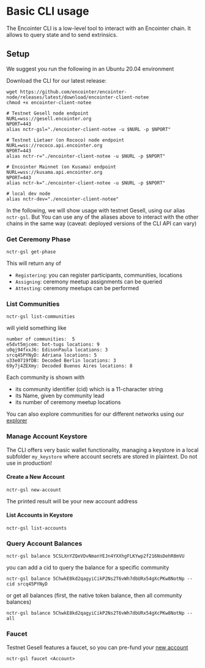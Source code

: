 # Basic CLI usage

The Encointer CLI is a low-level tool to interact with an Encointer chain. It allows to query state and to send extrinsics. 

## Setup

We suggest you run the following in an Ubuntu 20.04 environment

Download the CLI for our latest release:

```
wget https://github.com/encointer/encointer-node/releases/latest/download/encointer-client-notee
chmod +x encointer-client-notee

# Testnet Gesell node endpoint
NURL=wss://gesell.encointer.org
NPORT=443
alias nctr-gsl="./encointer-client-notee -u $NURL -p $NPORT"

# Testnet Lietaer (on Rococo) node endpoint
NURL=wss://rococo.api.encointer.org
NPORT=443
alias nctr-r="./encointer-client-notee -u $NURL -p $NPORT"

# Encointer Mainnet (on Kusama) endpoint
NURL=wss://kusama.api.encointer.org
NPORT=443
alias nctr-k="./encointer-client-notee -u $NURL -p $NPORT"

# local dev node
alias nctr-dev="./encointer-client-notee"
```

In the following, we will show usage with testnet Gesell, using our alias `nctr-gsl`. But You can use any of the aliases above to interact with the other chains in the same way (caveat: deployed versions of the CLI API can vary)

### Get Ceremony Phase

```
nctr-gsl get-phase
```

This will return any of 
* `Registering`: you can register participants, communities, locations 
* `Assigning`: ceremony meetup assignments can be queried
* `Attesting`: ceremony meetups can be performed

### List Communities

```
nctr-gsl list-communities
```
will yield something like 

```
number of communities:  5
e5dvt5mjcem: bot-tugs locations: 9
u0qj94fxxJ6: EdisonPaula locations: 3
srcq45PYNyD: Adriana locations: 5
u33e0719fDB: Decoded Berlin locations: 3
69y7j4ZEXmy: Decoded Buenos Aires locations: 8
```
Each community is shown with  
* its community identifier (cid) which is a 11-character string
* its Name, given by community lead
* its number of ceremony meetup locations

You can also explore communities for our different networks using our [explorer](./explorer)

### Manage Account Keystore

The CLI offers very basic wallet functionality, managing a keystore in a local subfolder `my_keystore` where account secrets are stored in plaintext. Do not use in production!

#### Create a New Account

```
nctr-gsl new-account
```
The printed result will be your new account address 

#### List Accounts in Keystore

```
nctr-gsl list-accounts
```

### Query Account Balances

```
nctr-gsl balance 5CSLXnYZQeVDvNmanYEJn4YXXhgFLKYwp2f216NsDehR8mVU
```

you can add a cid to query the balance for a specific community

```
nctr-gsl balance 5ChwkE8kd2qagyiCikP2Ns2T6vWh7dbURx54gXcPKw8NotNp --cid srcq45PYNyD
```

or get all balances (first, the native token balance, then all community balances)

```
nctr-gsl balance 5ChwkE8kd2qagyiCikP2Ns2T6vWh7dbURx54gXcPKw8NotNp --all
```

### Faucet

Testnet Gesell features a faucet, so you can pre-fund your [new account](#create-a-new-account)

```
nctr-gsl faucet <Account>
```

